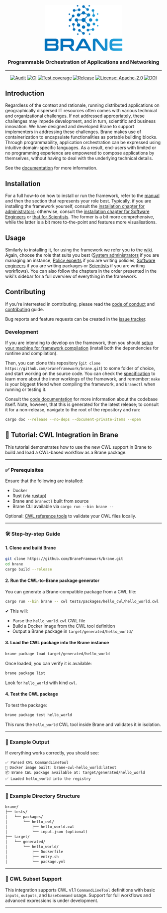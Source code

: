 <p align="center">
  <img src="https://raw.githubusercontent.com/BraneFramework/braneframework.github.io/refs/heads/main/assets/images/logo.png" alt="logo" width="250"/>
  <h3 align="center">Programmable Orchestration of Applications and Networking</h3>
</p>

----

<span align="center">

  [![Audit](https://github.com/BraneFramework/brane/actions/workflows/audit.yml/badge.svg)](https://github.com/BraneFramework/brane/actions/workflows/audit.yml)
  [![CI](https://github.com/BraneFramework/brane/actions/workflows/ci.yml/badge.svg)](https://github.com/BraneFramework/brane/actions/workflows/ci.yml)
  [![Test coverage](https://codecov.io/gh/BraneFramework/brane/graph/badge.svg?token=U2FHZN5BPT)](https://codecov.io/gh/BraneFramework/brane)
  [![Release](https://img.shields.io/github/release/braneframework/brane.svg)](https://github.com/braneframework/brane/releases/latest)
  [![License: Apache-2.0](https://img.shields.io/github/license/braneframework/brane.svg)](https://github.com/braneframework/brane/blob/main/LICENSE)
  [![DOI](https://zenodo.org/badge/DOI/10.5281/zenodo.3890928.svg)](https://doi.org/10.5281/zenodo.3890928)

</span>

## Introduction
Regardless of the context and rationale, running distributed applications on geographically dispersed IT resources often comes with various technical and organizational challenges. If not addressed appropriately, these challenges may impede development, and in turn, scientific and business innovation. We have designed and developed Brane to support implementers in addressing these challenges. Brane makes use of containerization to encapsulate functionalities as portable building blocks. Through programmability, application orchestration can be expressed using intuitive domain-specific languages. As a result, end-users with limited or no programming experience are empowered to compose applications by themselves, without having to deal with the underlying technical details.

See the [documentation](https://braneframework.github.io) for more information.


## Installation
For a full how-to on how to install or run the framework, refer to the [manual](https://braneframework.github.io/manual/) and then the section that represents your role best. Typically, if you are installing the framework yourself, consult the [installation chapter for administrators](https://braneframework.github.io/manual/system-admins/installation/introduction.html); otherwise, consult the [installation chapter for Software Engineers](https://braneframework.github.io/manual/software-engineers/installation.html) or [that for Scientists](https://braneframework.github.io/manual/scientists/installation.html). The former is a bit more comprehensive, while the latter is a bit more to-the-point and features more visualisations.


## Usage
Similarly to installing it, for using the framework we refer you to the [wiki](https://braneframework.github.io/manual).
Again, choose the role that suits you best
([System administrators](https://braneframework.github.io/manual/system-admins/introduction.html) if you are managing an instance,
[Policy experts](https://braneframework.github.io/manual/policy-experts/installation.html) if you are writing policies,
[Software engineers](https://braneframework.github.io/manual/software-engineers/introduction.html) if you are writing packages or
[Scientists](https://braneframework.github.io/manual/scientists/introduction.html) if you are writing workflows).
You can also follow the chapters in the order presented in the wiki's sidebar for a full overview of everything in the framework.


## Contributing
If you're interrested in contributing, please read the [code of conduct](.github/CODE_OF_CONDUCT.md) and [contributing](.github/CONTRIBUTING.md) guide.

Bug reports and feature requests can be created in the [issue tracker](https://github.com/braneframework/brane/issues).


### Development
If you are intending to develop on the framework, then you should [setup your machine for framework compilation](https://braneframework.github.io/manual/system-admins/installation/dependencies.html#compilation-dependencies) (install both the dependencies for runtime and compilation).

Then, you can clone this repository (`git clone https://github.com/braneframework/brane.git`) to some folder of choice, and start working on the source code. You can check the [specification](https://braneframework.github.io/specification/) to learn more about the inner workings of the framework, and remember: `make` is your biggest friend when compiling the framework, and `branectl` when running or testing it.

Consult the [code documentation](https://braneframework.github.io/brane/unstable/overview/index.html) for more information about the codebase itself. Note, however, that this is generated for the latest release; to consult it for a non-release, navigate to the root of the repository and run:

```bash
cargo doc --release --no-deps --document-private-items --open
```
## 🧪 Tutorial: CWL Integration in Brane

This tutorial demonstrates how to use the new CWL support in Brane to build and load a CWL-based workflow as a Brane package.

---

### ✅ Prerequisites

Ensure that the following are installed:

- Docker
- Rust (via [rustup](https://rustup.rs))
- Brane and `branectl` built from source
- Brane CLI available via `cargo run --bin brane --`

Optional: [CWL reference tools](https://www.commonwl.org/user_guide/quick-start-guide/) to validate your CWL files locally.

---

### 🛠 Step-by-step Guide

#### 1. Clone and build Brane

```bash
git clone https://github.com/BraneFramework/brane.git
cd brane
cargo build --release
```

#### 2. Run the CWL-to-Brane package generator

You can generate a Brane-compatible package from a CWL file:

```bash
cargo run --bin brane -- cwl tests/packages/hello_cwl/hello_world.cwl
```

✔ This will:

- Parse the `hello_world.cwl` CWL file
- Build a Docker image from the CWL tool definition
- Output a Brane package in `target/generated/hello_world/`

#### 3. Load the CWL package into the Brane instance

```bash
brane package load target/generated/hello_world
```

Once loaded, you can verify it is available:

```bash
brane package list
```

Look for `hello_world` with kind `cwl`.

#### 4. Test the CWL package

To test the package:

```bash
brane package test hello_world
```

This runs the `hello_world` CWL tool inside Brane and validates it in isolation.

---

### 🧪 Example Output

If everything works correctly, you should see:

```
✅ Parsed CWL CommandLineTool
🐳 Docker image built: brane-cwl-hello_world:latest
📦 Brane CWL package available at: target/generated/hello_world
✅ Loaded hello_world into the registry
```

---

### 📂 Example Directory Structure

```
brane/
├── tests/
│   └── packages/
│       └── hello_cwl/
│           ├── hello_world.cwl
│           └── input.json (optional)
├── target/
│   └── generated/
│       └── hello_world/
│           ├── Dockerfile
│           ├── entry.sh
│           └── package.yml
```

---

### 🧩 CWL Subset Support

This integration supports CWL v1.1 `CommandLineTool` definitions with basic `inputs`, `outputs`, and `baseCommand` usage. Support for full workflows and advanced expressions is under development.

---